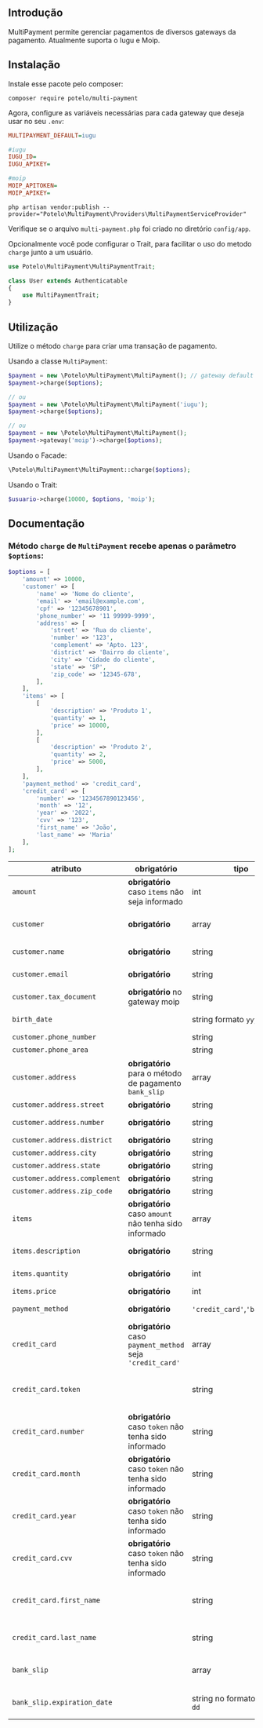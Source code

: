 ## Introdução

MultiPayment permite gerenciar pagamentos de diversos gateways da pagamento. Atualmente suporta o Iugu e Moip.

## Instalação

Instale esse pacote pelo composer:

```
composer require potelo/multi-payment
```

Agora, configure as variáveis necessárias para cada gateway que deseja usar no seu `.env`:

```ini
MULTIPAYMENT_DEFAULT=iugu

#iugu
IUGU_ID=
IUGU_APIKEY=

#moip
MOIP_APITOKEN=
MOIP_APIKEY=
```

```
php artisan vendor:publish --provider="Potelo\MultiPayment\Providers\MultiPaymentServiceProvider"
```
Verifique se o arquivo `multi-payment.php` foi criado no diretório `config/app`.

Opcionalmente você pode configurar o Trait, para facilitar o uso do metodo `charge` junto a um usuário. 

```php
use Potelo\MultiPayment\MultiPaymentTrait;

class User extends Authenticatable
{
    use MultiPaymentTrait;
}
```

## Utilização

Utilize o método `charge` para criar uma transação de pagamento.

Usando a classe `MultiPayment`:

```php
$payment = new \Potelo\MultiPayment\MultiPayment(); // gateway default será usado
$payment->charge($options);

// ou
$payment = new \Potelo\MultiPayment\MultiPayment('iugu');
$payment->charge($options);

// ou
$payment = new \Potelo\MultiPayment\MultiPayment();
$payment->gateway('moip')->charge($options);

```

Usando o Facade:

```php
\Potelo\MultiPayment\MultiPayment::charge($options);
```

Usando o Trait:

```php
$usuario->charge(10000, $options, 'moip');
```

## Documentação

### Método `charge` de `MultiPayment` recebe apenas o parâmetro `$options`:
```php
$options = [
    'amount' => 10000,
    'customer' => [
        'name' => 'Nome do cliente',
        'email' => 'email@example.com',
        'cpf' => '12345678901',
        'phone_number' => '11 99999-9999',
        'address' => [
            'street' => 'Rua do cliente',
            'number' => '123',
            'complement' => 'Apto. 123',
            'district' => 'Bairro do cliente',
            'city' => 'Cidade do cliente',
            'state' => 'SP',
            'zip_code' => '12345-678',
        ],
    ],
    'items' => [
        [
            'description' => 'Produto 1',
            'quantity' => 1,
            'price' => 10000,
        ],
        [
            'description' => 'Produto 2',
            'quantity' => 2,
            'price' => 5000,
        ],
    ],
    'payment_method' => 'credit_card',
    'credit_card' => [
        'number' => '1234567890123456',
        'month' => '12',
        'year' => '2022',
        'cvv' => '123',
        'first_name' => 'João',
        'last_name' => 'Maria'
    ],
];
```

|atributo|obrigatório|tipo|descrição|exemplo|
|---|---|---|---|---|
|`amount`|**obrigatório** caso `items` não seja informado|int|valor em centavos|`10000`|
|`customer`|**obrigatório**|array|array com os dados do cliente|`['name' => 'Nome do cliente'...]`|
|`customer.name`|**obrigatório**|string|nome do cliente|`'Nome do cliente'`|
|`customer.email`|**obrigatório**|string|email do cliente|`'joaomaria@email.com'`|
|`customer.tax_document`|**obrigatório** no gateway moip|string|cpf ou cnpj do cliente|`'12345678901'`|
|`birth_date`| |string formato `yyyy-mm-dd`|data de nascimento|`'01/01/1990'`|
|`customer.phone_number`| |string|telefone|`'999999999'`|
|`customer.phone_area`| |string|DDD|`'999999999'`|
|`customer.address`|**obrigatório** para o método de pagamento `bank_slip`|array|array com os dados do endereço do cliente|`['street' => 'Rua do cliente'...]`|
|`customer.address.street`|**obrigatório**|string|nome da rua|`'Nome da rua'`|
|`customer.address.number`|**obrigatório**|string|número da casa|`'123'`|
|`customer.address.district`|**obrigatório**|string|bairro|`'Bairro do cliente'`|
|`customer.address.city`|**obrigatório**|string|cidade|`'Salvador'`|
|`customer.address.state`|**obrigatório**|string|estado|`'Bahia'`|
|`customer.address.complement`|**obrigatório**|string|complemento|`'Apto. 123'`|
|`customer.address.zip_code`|**obrigatório**|string|cep|`'12345678'`|
|`items`|**obrigatório** caso `amount` não tenha sido informado|array|array com os itens da compra|`[['description' => 'Produto 1',...`|
|`items.description`|**obrigatório**|string|descrição do item|`'Produto 1'`|
|`items.quantity`|**obrigatório**|int|quantidade do item|`1`|
|`items.price`|**obrigatório**|int|valor do item|`10000`|
|`payment_method`|**obrigatório**|`'credit_card'`,`'bank_slip'` |método de pagamento|`'credit_card'`|
|`credit_card`|**obrigatório** caso `payment_method` seja `'credit_card'`|array|array com os dados do cartão de crédito|`['number' => '1234567890123456',...`|
|`credit_card.token`| |string|token do cartão para o gateway escolhido|`'abcdefghijklmnopqrstuvwxyz'`|
|`credit_card.number`|**obrigatório** caso `token` não tenha sido informado|string|número do cartão de crédito|`'1234567890123456'`|
|`credit_card.month`|**obrigatório** caso `token` não tenha sido informado|string|mês de expiração do cartão de crédito|`'12'`|
|`credit_card.year`|**obrigatório** caso `token` não tenha sido informado|string|ano de expiração do cartão de crédito|`'2022'`|
|`credit_card.cvv`|**obrigatório** caso `token` não tenha sido informado|string|código de segurança do cartão de crédito|`'123'`|
|`credit_card.first_name`| |string|primeiro nome no cartão de crédito|`'João'`|
|`credit_card.last_name`| |string|último nome no cartão de crédito|`'Maria'`|
|`bank_slip`| |array|array com os dados do boleto|`['expiration_date' => '2022-12-31',...`|
|`bank_slip.expiration_date`| |string no formato `yyyy-mm-dd`| data de expiração do boleto|`2021-10-10`|

